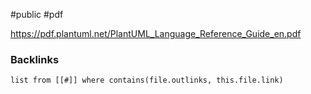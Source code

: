 #public #pdf

https://pdf.plantuml.net/PlantUML_Language_Reference_Guide_en.pdf


### Backlinks
```dataview 
list from [[#]] where contains(file.outlinks, this.file.link)
```

